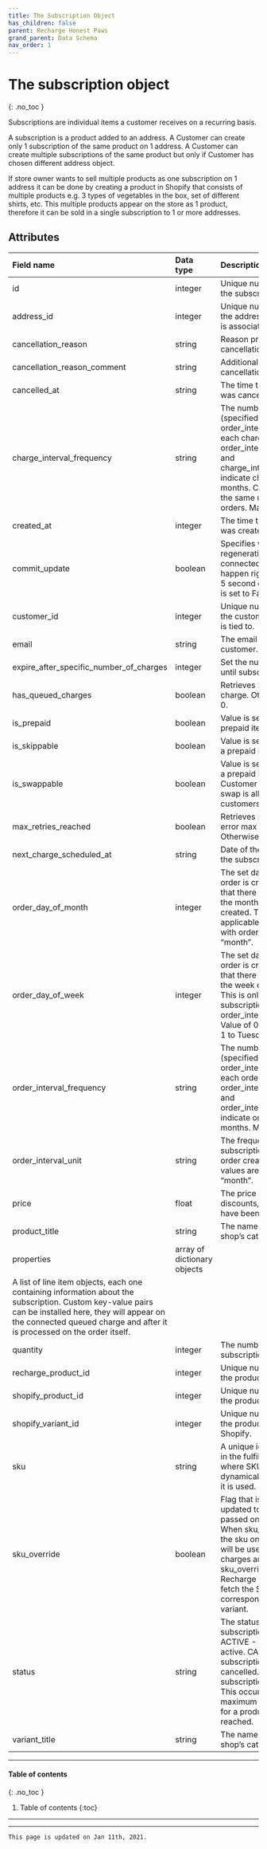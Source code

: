 ```yaml
---
title: The Subscription Object
has_children: false
parent: Recharge Honest Paws
grand_parent: Data Schema
nav_order: 1
---
```

# The subscription object
{: .no_toc }

Subscriptions are individual items a customer receives on a recurring basis.

A subscription is a product added to an address. A Customer can create only 1 subscription of the same product on 1 address. A Customer can create multiple subscriptions of the same product but only if Customer has chosen different address object.

If store owner wants to sell multiple products as one subscription on 1 address it can be done by creating a product in Shopify that consists of multiple products e.g. 3 types of vegetables in the box, set of different shirts, etc. This multiple products appear on the store as 1 product, therefore it can be sold in a single subscription to 1 or more addresses.

## Attributes

| Field name  | Data type  | Description  |
|:----------|:---------|:-----------|
| id | integer | Unique numeric identifier for the subscription. |
| address_id | integer | Unique numeric identifier for the address the subscription is associated with. |
| cancellation_reason | string | Reason provided for cancellation. |
| cancellation_reason_comment | string | Additional comment for cancellation. |
| cancelled_at | string | The time the subscription was cancelled. |
| charge_interval_frequency | string | The number of units (specified in order_interval_unit) between each charge. For example, order_interval_unit=month and charge_interval_frequency=3, indicate charge every 3 months. Charges must use the same unit types as orders. Max value: 1000 |
| created_at | integer | The time the subscription was created. |
| commit_update | boolean | Specifies whether the regeneration of the connected charge should happen right away, or after a 5 second delay (when value is set to False). |
| customer_id | integer | Unique numeric identifier for the customer the subscription is tied to. |
| email | string | The email address of the customer. |
| expire_after_specific_number_of_charges | integer | Set the number of charges until subscription expires. |
| has_queued_charges | boolean | Retrieves 1 if there is queued charge. Otherwise, retrieves 0. |
| is_prepaid | boolean | Value is set to True if it is a prepaid item. |
| is_skippable | boolean | Value is set to True if it is not a prepaid item |
| is_swappable | boolean | Value is set to True if it is not a prepaid item and if in Customer portal settings swap is allowed for customers. |
| max_retries_reached | boolean | Retrieves 1 if charge has an error max retries reached. Otherwise, retrieves 0. |
| next_charge_scheduled_at | string | Date of the next charge for the subscription. |
| order_day_of_month | integer | The set day of the month order is created. Default is that there isn’t a strict day of the month when the order is created. This is only applicable to subscriptions with order_interval_unit = “month”. |
| order_day_of_week | integer | The set day of the week order is created. Default is that there isn’t a strict day of the week order is created. This is only applicable to subscriptions with order_interval_unit = “week”. Value of 0 equals to Monday, 1 to Tuesday etc. |
| order_interval_frequency | string | The number of units (specified in order_interval_unit) between each order. For example, order_interval_unit=month and order_interval_frequency=3, indicate order every 3 months. Max value: 1000 |
| order_interval_unit | string | The frequency which a subscription should have the order created with. Valid values are “day”,“week”, and “month”. |
| price | float | The price of the item before discounts, taxes, or shipping have been applied. |
| product_title | string | The name of the product in a shop’s catalog. |
| properties | array of dictionary objects |
| A list of line item objects, each one containing information about the subscription. Custom key-value pairs can be installed here, they will appear on the connected queued charge and after it is processed on the order itself. |
| quantity | integer | The number of items in the subscription. |
| recharge_product_id | integer | Unique number identifier of the product in ReCharge. |
| shopify_product_id | integer | Unique number identifier of the product in Shopify. |
| shopify_variant_id | integer | Unique number identifier of the product variant in Shopify. |
| sku | string | A unique identifier of the item in the fulfillment. In cases where SKU is blank, it will be dynamically pulled whenever it is used. |
| sku_override | boolean | Flag that is automatically updated to true when SKU is passed on create or update. When sku_override is true, the sku on the subscription will be used to generate charges and orders. When sku_override is false, Recharge will dynamically fetch the SKU from the corresponding shopify variant. |
| status | string | The status of the subscription. Valid values: ACTIVE - The subscription is active. CANCELLED - The subscription has been cancelled. EXPIRED - The subscription has expired. This occurs when the maximum number of charges for a product has been reached. |
| variant_title | string | The name of the variant in a shop’s catalog. |

---

#### Table of contents
{: .no_toc }

1. Table of contents
{:toc}

---



---
```
This page is updated on Jan 11th, 2021.
```
